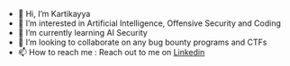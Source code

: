 - 👋 Hi, I’m Kartikayya
- 👀 I’m interested in Artificial Intelligence, Offensive Security and Coding
- 🌱 I’m currently learning AI Security
- 💞️ I’m looking to collaborate on any bug bounty programs and CTFs
- 📫 How to reach me : Reach out to me on [Linkedin](https://www.linkedin.com/in/karthik-m-puranikmath-6b412b211)

<!---
Karthik-MP18/Karthik-MP18 is a ✨ special ✨ repository because its `README.md` (this file) appears on your GitHub profile.
You can click the Preview link to take a look at your changes.
--->
